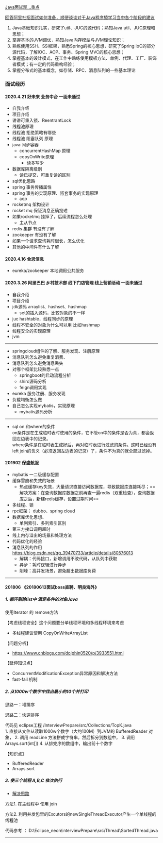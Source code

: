 [Java面试题...重点](http://www.jianshu.com/p/5a9809f383f7)

[回答阿里社招面试如何准备，顺便谈谈对于Java程序猿学习当中各个阶段的建议](http://www.zuoxiaolong.com/html/article_184.html)

1. Java基础知识扎实，研究了util、JUC的源代码；熟知Java util、JUC原理和思想； 
2. 掌握基本的JVM调优，熟知Java内存模型与JVM理论知识； 
3. 熟练使用SSH、SSI框架，熟悉Spring的核心思想，研究了Spring IoC的部分源代码，了解IOC、AOP、事务、Spring MVC的核心思想； 
4. 掌握基本的设计模式，在工作中熟练使用模板方法、单例、代理、工厂、装饰者模式；有一定的代码重构经验； 
5. 掌握分布式的基本概念，如存储、RPC、消息队列的一些基本理论

### 面试经历

#### 2020.4.21 好未来 业务中台 一面未通过
- 自我介绍
- 项目介绍
- 讲讲可重入锁、ReentrantLock
- 线程池原理
- 线程池 拒绝策略有哪些
- 线程池 阻塞队列 原理
- java 同步容器
    - concurrentHashMap 原理
    - copyOnWrite原理
        - 读多写少
- 数据库隔离级别
    - 读已提交，可重复读的区别
- sql优化思路
- spring 事务传播属性
- spring 事务的实现原理、嵌套事务的实现原理
    - aop
- rocketmq 架构设计    
- rocket mq 保证消息正确投递
- 如果rocketmq 挂掉了，后续流程怎么处理
    - 主从节点
- redis 集群 有没有了解
- zookeeper 有没有了解
- 如果一个请求查询耗时很长，怎么优化
- 其他的中间件有什么了解 

#### 2020.4.16 合思信息
- eureka/zookeeper 本地调用公共服务
   

#### 2020.3.26 阿里巴巴 乡村技术部 线下门店管理 线上营销活动 一面未通过
- 自我介绍
- 项目介绍
- jdk源码 arraylist、hashset、hashmap
    - set的插入源码，比较对象的不一样
- juc hashtable，线程同步的原理
- 线程不安全的对象为什么可以用 比如hashmap
- 线程安全的实现原理
- jvm
---
- springcloud组件的了解、服务发现、注册原理
- 消息队列怎么避免重复消费、
- 消息队列怎么避免消息丢失
- 对哪个框架比较熟悉一点
    - springboot的启动流程分析
    - shiro源码分析
    - feign调用实现
- eureka 服务注册、服务发现
- 负载均衡怎么做
- 自己怎么实现mybatis，实现原理
    - mybatis源码分析
---

- sql on 和where的条件      
 on条件是在生成临时表时使用的条件，它不管on中的条件是否为真，都会返回左边表中的记录。   
 where条件是在临时表生成好后，再对临时表进行过滤的条件。这时已经没有left join的含义（必须返回左边表的记录）了，条件不为真的就全部过滤掉。



#### 201902  保盛航服
- mybatis 一二级缓存配置
- 缓存雪崩和失效的场景
    - 热点缓存key失效，大量请求直接访问数据库，导致数据库连接耗尽；==解决方案：在查询数据库数据之前再查一遍redis（双重检查），查询数据库之后，新建redis缓存，设置过期时间== 
- 多线程、锁
- rpc框架； dubbo、spring cloud
- 数据库优化思想、
    - 单列索引、多列索引区别
- 第三方接口调用超时
- 线上内存溢出的场景和处理方法
- 代码优化的经验
- 消息队列的作用 https://blog.csdn.net/qq_39470733/article/details/80576013
    - 解耦：代码接口，新增调用不改代码，从队列中获取 
    - 异步：耗时逻辑进行异步
    - 削峰：高并发场景，避免超出数据库负荷
---

#### 201806 《20180613面试boss直聘、明良海外》  
##### 1. 循环删除list中 满足条件的对象Java          
使用Iterator 的 remove方法

【考虑线程安全】这个问题要分单线程环境和多线程环境来考虑
- 多线程建议使用  CopyOnWriteArrayList

【问题分析】
- https://www.cnblogs.com/dolphin0520/p/3933551.html        

【延伸知识点】  
- ConcurrentModificationException异常原因和解决方法
- fast-fail 机制

##### 2. 从1000w个数字中找出最小的10个并打印      

思路一：堆排序

思路二：快速排序

代码见  eclipse工程  /InterviewPrepare/src/Collections/TopK.java    
    1. 直接从文件从读取1000w个数字（大约100M）到JVM的 BufferedReader 对象，
    2. 调用 readLine 方法拼成字符串，然后拆分到数组中，
    3. 调用 Arrays.sort(int[])
    4. 从排完序的数组中，输出前十个数字     

【知识点】    
- BufferedReader
- Arrays.sort

##### 3. 使三个线程 A,B,C 依次执行
- [解决思路](https://blog.csdn.net/u011519624/article/details/79039380)     

方法1. 在主线程中  使用 join

方法2. 利用并发包里的Excutors的newSingleThreadExecutor产生一个单线程的线程池

代码参考 ： D:\Eclipse_neon\interviewPrepare\src\Thread\SortedThread.java

---
